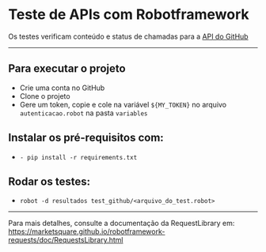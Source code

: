# Teste de APIs com Robotframework

Os testes verificam conteúdo e status de chamadas para a [API do GitHub](https://docs.github.com/pt/rest)
***
## Para executar o projeto 
* Crie uma conta no GitHub
* Clone o projeto
* Gere um token, copie e cole na variável `${MY_TOKEN}` no arquivo `autenticacao.robot` na pasta `variables`

##  Instalar os pré-requisitos com:
* `- pip install -r requirements.txt`

## Rodar os testes:
* `robot -d resultados test_github/<arquivo_do_test.robot>`  

***

Para mais detalhes, consulte a documentação da RequestLibrary em: https://marketsquare.github.io/robotframework-requests/doc/RequestsLibrary.html